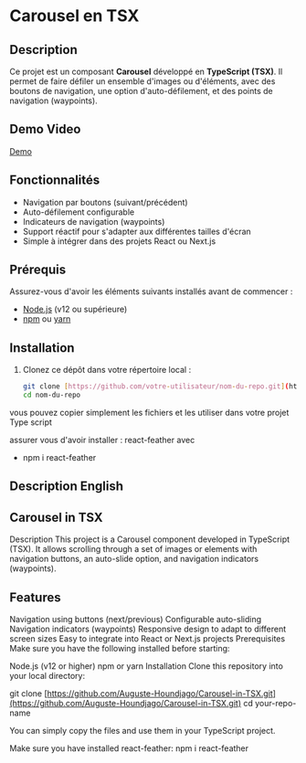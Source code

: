 # Carousel en TSX

## Description
Ce projet est un composant **Carousel** développé en **TypeScript (TSX)**. Il permet de faire défiler un ensemble d'images ou d'éléments,  avec des boutons de navigation, une option d'auto-défilement, et des points de navigation (waypoints).

## Demo Video

[Demo](./carousel.mp4)


## Fonctionnalités
- Navigation par boutons (suivant/précédent)
- Auto-défilement configurable
- Indicateurs de navigation (waypoints)
- Support réactif pour s'adapter aux différentes tailles d'écran
- Simple à intégrer dans des projets React ou Next.js 
## Prérequis
Assurez-vous d'avoir les éléments suivants installés avant de commencer :

- [Node.js](https://nodejs.org/) (v12 ou supérieure)
- [npm](https://www.npmjs.com/) ou [yarn](https://yarnpkg.com/)

## Installation

1. Clonez ce dépôt dans votre répertoire local :

   ```bash
   git clone [https://github.com/votre-utilisateur/nom-du-repo.git](https://github.com/Auguste-Houndjago/Carousel-in-TSX.git)
   cd nom-du-repo

vous pouvez copier simplement les fichiers et les utiliser dans votre projet Type script

assurer vous d'avoir installer : react-feather avec

- npm i react-feather


## Description English


##  Carousel in TSX
Description
This project is a Carousel component developed in TypeScript (TSX). It allows scrolling through a set of images or elements with navigation buttons, an auto-slide option, and navigation indicators (waypoints).

## Features
Navigation using buttons (next/previous)
Configurable auto-sliding
Navigation indicators (waypoints)
Responsive design to adapt to different screen sizes
Easy to integrate into React or Next.js projects
Prerequisites
Make sure you have the following installed before starting:

Node.js (v12 or higher)
npm or yarn
Installation
Clone this repository into your local directory:

git clone [https://github.com/Auguste-Houndjago/Carousel-in-TSX.git](https://github.com/Auguste-Houndjago/Carousel-in-TSX.git)
cd your-repo-name

You can simply copy the files and use them in your TypeScript project.

Make sure you have installed react-feather:
npm i react-feather


